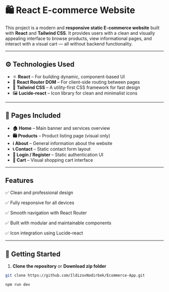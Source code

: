 # 🛍️ React E-commerce Website

This project is a modern and **responsive static E-commerce website** built with **React** and **Tailwind CSS**. It provides users with a clean and visually appealing interface to browse products, view informational pages, and interact with a visual cart — all without backend functionality.

---

## ⚙️ Technologies Used

- ⚛️ **React** – For building dynamic, component-based UI
- 🔁 **React Router DOM** – For client-side routing between pages
- 🎨 **Tailwind CSS** – A utility-first CSS framework for fast design
- 🖼️ **Lucide-react** – Icon library for clean and minimalist icons

---

## 📄 Pages Included

- **🏠 Home** – Main banner and services overview
- **🛍️ Products** – Product listing page (visual only)
- **ℹ️ About** – General information about the website
- **📞 Contact** – Static contact form layout
- **🔐 Login / Register** – Static authentication UI
- **🛒 Cart** – Visual shopping cart interface

---

## Features

  ✅ Clean and professional design

  ✅ Fully responsive for all devices

  ✅ Smooth navigation with React Router

  ✅ Built with modular and maintainable components

  ✅ Icon integration using Lucide-react


---

## 🚀 Getting Started

1. **Clone the repository** or **Download zip folder**

```bash
git clone https://github.com/IldizovNodirbek/Ecommerce-App.git
```

```bash
npm run dev
```
